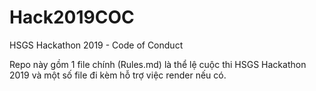 # Hack2019COC
HSGS Hackathon 2019 - Code of Conduct

Repo này gồm 1 file chính (Rules.md) là thể lệ cuộc thi HSGS Hackathon 2019 và một số file đi kèm hỗ trợ việc render nếu có.

